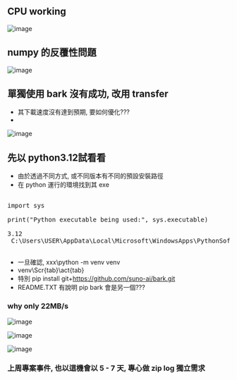 ## CPU working
![image](https://github.com/user-attachments/assets/5bc18fcc-eba4-4bda-9a05-97b32ef3847f)



## numpy 的反覆性問題
![image](https://github.com/user-attachments/assets/c2d7016a-5c55-4009-bf1a-fd95ccb8db8a)


## 單獨使用 bark 沒有成功, 改用 transfer
- 其下載速度沒有達到預期, 要如何優化???
- 
![image](https://github.com/user-attachments/assets/f29b99d7-5e7e-42c9-8091-4265099802ce)



## 先以 python3.12試看看
- 由於透過不同方式, 或不同版本有不同的預設安裝路徑
- 在 python 運行的環境找到其 exe
<pre>

import sys

print("Python executable being used:", sys.executable)

3.12
 C:\Users\USER\AppData\Local\Microsoft\WindowsApps\PythonSoftwareFoundation.Python.3.12_qbz5n2kfra8p0\python.exe
 </pre>
- 一旦確認,   xxx\python -m venv venv
- venv\Scr{tab}\act{tab}
- 特別 pip install git+https://github.com/suno-ai/bark.git
- README.TXT 有說明 pip bark 會是另一個???

### why only 22MB/s

![image](https://github.com/user-attachments/assets/3535c12c-2d60-413a-8b39-8274c05511b2)

![image](https://github.com/user-attachments/assets/7cbb784f-210c-438a-8f4a-5c0b6ef636c6)


![image](https://github.com/user-attachments/assets/3df50899-8aff-40f6-9977-116f7e874d9a)
### 上周專案事件, 也以這機會以 5 - 7 天, 專心做 zip log 獨立需求 
